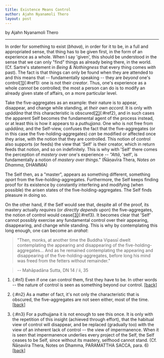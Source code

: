 ```yaml
---
title: Existence Means Control
author: Ajahn Nyanamoli Thero
layout: post
---
```


by Ajahn Nyanamoli Thero

---

In order for something to exist (*bhava*), in order for it to be, in a full and appropriated sense, that thing has to be given first, in the form of an experience as a whole. When I say 'given', this should be understood in the sense that we can only "find" things as already being there, in the world. (Cf. Sartre's statement in *Being & Nothingness* that every thing comes *with* past). The fact is that things can only be found when they are attended to and this means that -- fundamentally speaking -- they are *beyond* one's control[\[1\]](#n1){:#ref1}: one is not their *creator*. Thus, one's experience as a whole *cannot* be controlled; the most a person can do is to modify an already given state of affairs, on a more particular level.

Take the five-aggregates as an example: their nature is to appear, disappear, and change while standing, at *their own accord*. It is only with *upādāna* that this characteristic is obscured[\[2\]](#n2){:#ref2}, and in such cases the apparent Self becomes the fundamental agent of the process instead, or at least this is how it appears to a *puthujjana*. One who is not free from *upādāna*, and the Self-view, confuses the fact that the five-aggregates (or in this case the five-holding-aggregates) *can* be modified or affected once they arise, with the notion that they are controlled. This notion of control also supports (or feeds) the view that 'Self' is their creator, which in return feeds that notion, and so on indefinitely. This is why with 'Self' there comes the perception of *mastery* over one's experience -- *"Attā*, 'self', is fundamentally a notion of *mastery over things*." (Ñāṇavīra Thera, *Notes on Dhamma*, DHAMMA)

The Self then, as a "master", appears as something different, something *apart* from the five-holding-aggregates. Furthermore, the Self keeps finding proof for its existence by constantly interfering and modifying
(when possible) the arisen states of the five-holding-aggregates. The Self finds pleasure in doing so.

On the other hand, if the Self would see that, despite all of the proof, its mastery actually *requires* (or *directly depends* upon) the five-aggregates, the notion of control would cease[\[3\]](#n3){:#ref3}. It becomes clear that 'Self' cannot possibly exercise any fundamental control over their appearing, disappearing, and change while standing. This is why by contemplating this long enough, one can become an *arahat*:

>"Then, monks, at another time the Buddha Vipassī dwelt contemplating the appearing and disappearing of the five-holding-aggregates... And as he remained contemplating the appearing and disappearing of the five-holding-aggregates, before long his mind was freed from the fetters without remainder."

>-- Mahāpadāna Sutta, DN 14 / ii, 35

1. {:#n1} Even if one can control them, first they have to be. In other words -- the nature of control is seen as something beyond our control. [\[back\]](#ref1)

2. {:#n2} As a matter of fact, it's not only the characteristic that is obscured, the five-aggregates are not seen either, most of the time. [\[back\]](#ref2)

3. {:#n3} For a puthujjana it is not enough to see this once. It is only with the repetition of this insight (achieved through effort), that the habitual view of control will disappear, and be replaced (gradually too) with the view of an inherent lack of control -- the view of impermanence. When it is seen that impermanence underlies every project of the Self, the Self ceases to be Self, since without its mastery, selfhood cannot stand. (Cf. Ñāṇavīra Thera, Notes on Dhamma, PARAMATTHA SACCA, para. 6) [\[back\]](#ref3)

<!--  
_Meanings_ version

In order for something to exist (_bhava_), in order for it to be, in a full and appropriated sense, that thing has to be given first, in the form of an experience as a whole. When I say ‘given’, this should be understood in the sense that we can only ‘find’ things as already being there, in the world. The fact is that things can only be found when they are attended to and this means that—fundamentally speaking—they are beyond one’s control[\[1\]](#n1){:#ref1}: one is not their _creator_. Thus one’s experience as a whole _cannot_ be controlled; the most a person can do is to modify an already given state of affairs, on a more particular level.

Take the five-aggregates as an example: their nature is to appear, disappear and change while standing, _at their own accord_. It is only with assumption (_upādāna_) that this characteristic is obscured,[\[2\]](#n2){:#ref2} and in such cases the apparent self becomes the fundamental agent of this process instead, or at least this is how it appears to a _puthujjana_. One who is not free from assumption and self-view (_sakkāyadiṭṭhi_) confuses the fact that the five-aggregates (or in this case the five-assumed-aggregates) can be _modified_ or _affected_ once they arise, with the notion that they are _controlled_ from its origin. This notion of control also supports (or feeds) the view that ‘self’ is their creator, which in turn feeds that notion, and so on indefinitely. This is why with ‘self’ there comes the perception of mastery over one’s experience—“_Attā_, ‘self’, is fundamentally a notion of _mastery over things_.” (NoD, DHAMMA)

The self then, as a ‘master’, appears as something different, something _apart_ from the five-assumed-aggregates. Furthermore the self keeps finding proof for its existence by constantly interfering and modifying (when possible) the arisen states of the five-assumed-aggregates. The self finds pleasure in doing so.

On the other hand, if the self would see that, despite all the proof, its mastery actually _requires_ (or _directly depends_ upon) the five-aggregates, the notion of control would cease.[\[3\]](#n3){:#ref3} It becomes clear that ‘self’ cannot possibly exercise any fundamental control over their appearing, disappearing and change while standing. This is why by contemplating this long enough, one can become an arahat:

>_Atha kho, bhikkhave, vipassī bodhisatto aparena samayena pañcasu upā­dā­nakkhandhesu udayabbayānupassī vihāsi… tassa pañcasu upā­dā­nak­khandhesu udayabbayānupassino viharato na cirasseva anupādāya āsa­ve­­hi cittaṃ vimuccīti._

>“Then, monks, at another time the Buddha Vipassī dwelt contemplating the appearing and disappearing of the five-assumed-aggregates… And as he remained contemplating the appearing and disappearing of the five-assumed-aggregates, before long his mind was freed from the fetters without remainder.”

> -- (DN 14/ii,35)

1. {:#n1} Even if one can control them, first they have to be. In other words—the nature of control is seen as something beyond our control. [\[back\]](#ref1)

2. {:#n2} As a matter of fact, it’s not only the characteristic that is obscured, the five-aggregates are not seen either, most of the time. [\[back\]](#ref2)

3. {:#n3} For a puthujjana it is not enough to see this once. It is only with the repetition of this insight (achieved through effort), that the habitual view of control will disappear, and be replaced (gradually too) with the view of an inherent lack of control—the view of impermanence. When it is seen that impermanence underlies every project of the self, the self ceases to be self, since without its mastery, selfhood cannot stand. (Cf. NoD, PARAMATTHA SACCA, §6). [\[back\]](#ref3)
-->
